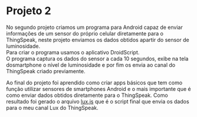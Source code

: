 # Projeto 2
No segundo projeto criamos um programa para Android capaz de enviar informações de um sensor do próprio celular diretamente para o
ThingSpeak, neste projeto enviamos os dados obtidos apartir do sensor de luminosidade.  
Para criar o programa usamos o aplicativo DroidScript.  
O programa captura os dados do sensor a cada 10 segundos, exibe na tela dosmartphone o nível de luminosidade e por fim os envia ao
canal do ThingSpeak criado previamente.  

Ao final do projeto foi aprendido como criar apps básicos que tem como função utilizar sensores de smartphones Android e o mais
importante que é como enviar dados obtidos diretamente para o ThingSpeak. Como resultado foi gerado o arquivo [lux.js](https://github.com/AquilesBurlamaqui/InternetDasCoisas/blob/master/projeto2/2019.2/Moaldo/lux.js) 
que é o script final que envia os dados para o meu canal Lux do ThingSpeak.
